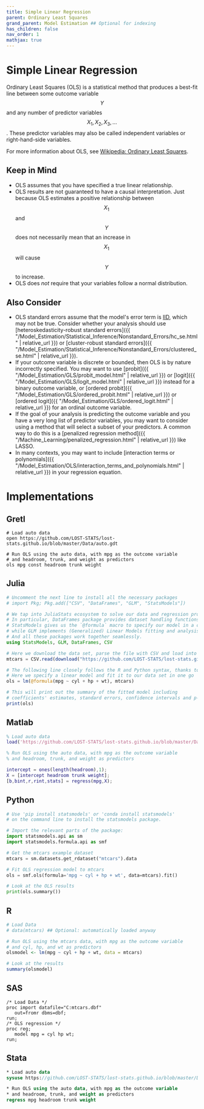 ```yaml
---
title: Simple Linear Regression
parent: Ordinary Least Squares
grand_parent: Model Estimation ## Optional for indexing
has_children: false
nav_order: 1
mathjax: true
---
```


# Simple Linear Regression

Ordinary Least Squares (OLS) is a statistical method that produces a best-fit line between some outcome variable $$Y$$ and any number of predictor variables $$X_1, X_2, X_3, ...$$. These predictor variables may also be called independent variables or right-hand-side variables.

For more information about OLS, see [Wikipedia: Ordinary Least Squares](https://en.wikipedia.org/wiki/Ordinary_least_squares).

## Keep in Mind

- OLS assumes that you have specified a true linear relationship.
- OLS results are not guaranteed to have a causal interpretation. Just because OLS estimates a positive relationship between $$X_1$$ and $$Y$$ does not necessarily mean that an increase in $$X_1$$ will cause $$Y$$ to increase.
- OLS does *not* require that your variables follow a normal distribution.

## Also Consider

- OLS standard errors assume that the model's error term is [IID](https://en.wikipedia.org/wiki/Independent_and_identically_distributed_random_variables), which may not be true. Consider whether your analysis should use [heteroskedasticity-robust standard errors]({{ "/Model_Estimation/Statistical_Inference/Nonstandard_Errors/hc_se.html" | relative_url }}) or [cluster-robust standard errors]({{ "/Model_Estimation/Statistical_Inference/Nonstandard_Errors/clustered_se.html" | relative_url }}).
- If your outcome variable is discrete or bounded, then OLS is by nature incorrectly specified. You may want to use [probit]({{ "/Model_Estimation/GLS/probit_model.html" | relative_url }}) or [logit]({{ "/Model_Estimation/GLS/logit_model.html" | relative_url }}) instead for a binary outcome variable, or [ordered probit]({{ "/Model_Estimation/GLS/ordered_probit.html" | relative_url }}) or [ordered logit]({{ "/Model_Estimation/GLS/ordered_logit.html" | relative_url }}) for an ordinal outcome variable.
- If the goal of your analysis is predicting the outcome variable and you have a very long list of predictor variables, you may want to consider using a method that will select a subset of your predictors. A common way to do this is a [penalized regression method]({{ "/Machine_Learning/penalized_regression.html" | relative_url }}) like LASSO.
- In many contexts, you may want to include [interaction terms or polynomials]({{ "/Model_Estimation/OLS/interaction_terms_and_polynomials.html" | relative_url }}) in your regression equation.

# Implementations


## Gretl

```gretl
# Load auto data
open https://github.com/LOST-STATS/lost-stats.github.io/blob/master/Data/auto.gdt

# Run OLS using the auto data, with mpg as the outcome variable
# and headroom, trunk, and weight as predictors
ols mpg const headroom trunk weight
```

## Julia

```julia
# Uncomment the next line to install all the necessary packages
# import Pkg; Pkg.add(["CSV", "DataFrames", "GLM", "StatsModels"])

# We tap into JuliaStats ecosystem to solve our data and regression problems :)
# In particular, DataFrames package provides dataset handling functions,
# StatsModels gives us the `@formula` macro to specify our model in a concise and readable form,
# while GLM implements (Generalized) Linear Models fitting and analysis.
# And all these packages work together seamlessly.
using StatsModels, GLM, DataFrames, CSV

# Here we download the data set, parse the file with CSV and load into a DataFrame
mtcars = CSV.read(download("https://github.com/LOST-STATS/lost-stats.github.io/raw/source/Data/mtcars.csv"), DataFrame)

# The following line closely follows the R and Python syntax, thanks to GLM and StatModels packages
# Here we specify a linear model and fit it to our data set in one go
ols = lm(@formula(mpg ~ cyl + hp + wt), mtcars)

# This will print out the summary of the fitted model including
# coefficients' estimates, standard errors, confidence intervals and p-values
print(ols)
```

## Matlab

```matlab
% Load auto data
load('https://github.com/LOST-STATS/lost-stats.github.io/blob/master/Data/auto.mat')

% Run OLS using the auto data, with mpg as the outcome variable
% and headroom, trunk, and weight as predictors

intercept = ones(length(headroom),1);
X = [intercept headroom trunk weight];
[b,bint,r,rint,stats] = regress(mpg,X);
```

## Python

```python
# Use 'pip install statsmodels' or 'conda install statsmodels'
# on the command line to install the statsmodels package.

# Import the relevant parts of the package:
import statsmodels.api as sm
import statsmodels.formula.api as smf

# Get the mtcars example dataset
mtcars = sm.datasets.get_rdataset("mtcars").data

# Fit OLS regression model to mtcars
ols = smf.ols(formula='mpg ~ cyl + hp + wt', data=mtcars).fit()

# Look at the OLS results
print(ols.summary())

```

## R

```r
# Load Data
# data(mtcars) ## Optional: automatically loaded anyway

# Run OLS using the mtcars data, with mpg as the outcome variable
# and cyl, hp, and wt as predictors
olsmodel <- lm(mpg ~ cyl + hp + wt, data = mtcars)

# Look at the results
summary(olsmodel)
```

## SAS

```sas
/* Load Data */
proc import datafile="C:mtcars.dbf"
   out=fromr dbms=dbf;
run;
/* OLS regression */
proc reg;
   model mpg = cyl hp wt;
run;
```

## Stata

```stata
* Load auto data
sysuse https://github.com/LOST-STATS/lost-stats.github.io/blob/master/Data/auto.dta

* Run OLS using the auto data, with mpg as the outcome variable
* and headroom, trunk, and weight as predictors
regress mpg headroom trunk weight
```
